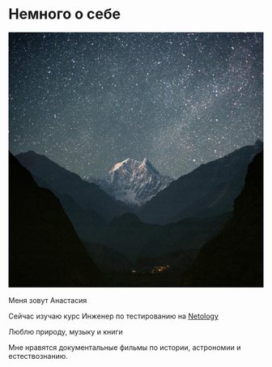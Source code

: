 # Немного о себе

![](https://raw.githubusercontent.com/AnnZeff/Test/refs/heads/main/610.jpg)

Меня зовут Анастасия

Сейчас изучаю курс Инженер по тестированию на [Netology](https://netology.ru/)

Люблю природу, музыку и книги

Мне нравятся документальные фильмы по истории, астрономии и естествознанию.
